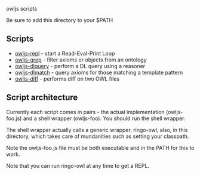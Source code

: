 owljs scripts

Be sure to add this directory to your $PATH

## Scripts

 * [owljs-repl](owljs-repl.js) - start a Read-Eval-Print Loop
 * [owljs-grep](owljs-grep.js) - filter axioms or objects from an ontology
 * [owljs-dlquery](owljs-dlquery.js) - perform a DL query using a reasoner
 * [owljs-dlmatch](owljs-dlmatch.js) - query axioms for those matching a template pattern
 * [owljs-diff](owljs-diff.js) - performs diff on two OWL files

## Script architecture

Currently each script comes in pairs - the actual implementation
(owljs-foo.js) and a shell wrapper (owljs-foo). You should run the
shell wrapper.

The shell wrapper actually calls a generic wrapper, ringo-owl, also,
in this directory, which takes care of mundanities such as setting
your classpath.

Note the owljs-foo.js file must be both executable and in the PATH for
this to work.

Note that you can run ringo-owl at any time to get a REPL.